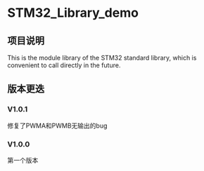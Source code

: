 # STM32_Library_demo<br>
## 项目说明
This is the module library of the STM32 standard library, which is convenient to call directly in the future.<br>
## 版本更迭
### V1.0.1
修复了PWMA和PWMB无输出的bug<br>
### V1.0.0
第一个版本<br>
<br>

